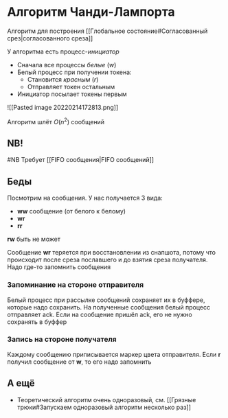 # Алгоритм Чанди-Лампорта

Алгоритм для построения [[Глобальное состояние#Согласованный срез|согласованного среза]]

У алгоритма есть процесс-_инициатор_
* Сначала все процессы _белые_ (_w_)
* Белый процесс при получении токена:
	* Становится _красным_ (_r_)
	* Отправляет токен остальным
* Инициатор посылает токены первым

![[Pasted image 20220214172813.png]]

Алгоритм шлёт $O(n^2)$ сообщений

## NB!
#NB Требует [[FIFO  сообщения|FIFO сообщений]]

## Беды
Посмотрим на сообщения. У нас получается 3 вида:
* __ww__ сообщение (от белого к белому)
* __wr__
* __rr__

__rw__ быть не может

Сообщение __wr__ теряется при восстановлении из снапшота, потому что происходит после среза пославшего и до взятия среза получателя. Надо где-то запомнить сообщения

### Запоминание на стороне отправителя

Белый процесс при рассылке сообщений сохраняет их в буффере, которые надо сохранить. На полученные сообщения белый процесс отправляет ack. Если на сообщение пришёл ack, его не нужно сохранять в буффер

### Запись на стороне получателя

Каждому сообщению приписывается маркер цвета отправителя. Если __r__ получил сообщение от __w__, то его надо запомнить

## А ещё

* Теоретический алгоритм очень одноразовый, см. [[Грязные трюки#Запускаем одноразовый алгоритм несколько раз]]